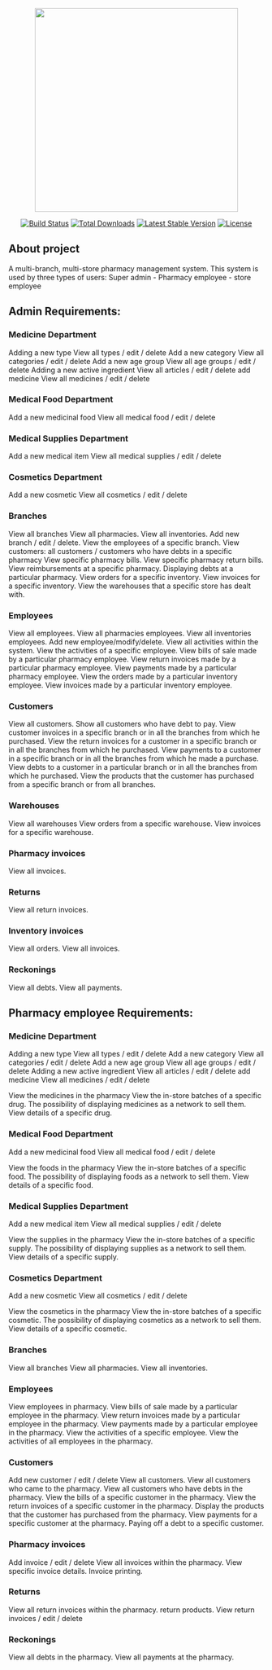 <p align="center"><a href="https://laravel.com" target="_blank"><img src="https://raw.githubusercontent.com/laravel/art/master/logo-lockup/5%20SVG/2%20CMYK/1%20Full%20Color/laravel-logolockup-cmyk-red.svg" width="400"></a></p>

<p align="center">
<a href="https://travis-ci.org/laravel/framework"><img src="https://travis-ci.org/laravel/framework.svg" alt="Build Status"></a>
<a href="https://packagist.org/packages/laravel/framework"><img src="https://poser.pugx.org/laravel/framework/d/total.svg" alt="Total Downloads"></a>
<a href="https://packagist.org/packages/laravel/framework"><img src="https://poser.pugx.org/laravel/framework/v/stable.svg" alt="Latest Stable Version"></a>
<a href="https://packagist.org/packages/laravel/framework"><img src="https://poser.pugx.org/laravel/framework/license.svg" alt="License"></a>
</p>

## About project

A multi-branch, multi-store pharmacy management system.
This system is used by three types of users: Super admin - Pharmacy employee - store employee

## Admin Requirements:

### Medicine Department
Adding a new type
View all types / edit / delete
Add a new category
View all categories / edit / delete
Add a new age group
View all age groups / edit / delete
Adding a new active ingredient
View all articles / edit / delete
add medicine
View all medicines / edit / delete

### Medical Food Department
Add a new medicinal food
View all medical food / edit / delete

### Medical Supplies Department
Add a new medical item
View all medical supplies / edit / delete

### Cosmetics Department
Add a new cosmetic
View all cosmetics / edit / delete

### Branches
View all branches
View all pharmacies.
View all inventories.
Add new branch / edit / delete.
View the employees of a specific branch.
View customers: all customers / customers who have debts in a specific pharmacy
View specific pharmacy bills.
View specific pharmacy return bills.
View reimbursements at a specific pharmacy.
Displaying debts at a particular pharmacy.
View orders for a specific inventory.
View invoices for a specific inventory.
View the warehouses that a specific store has dealt with.

### Employees
View all employees.
View all pharmacies employees.
View all inventories employees.
Add new employee/modify/delete.
View all activities within the system.
View the activities of a specific employee.
View bills of sale made by a particular pharmacy employee.
View return invoices made by a particular pharmacy employee.
View payments made by a particular pharmacy employee.
View the orders made by a particular inventory employee.
View invoices made by a particular inventory employee.

### Customers
View all customers.
Show all customers who have debt to pay.
View customer invoices in a specific branch or in all the branches from which he purchased.
View the return invoices for a customer in a specific branch or in all the branches from which he purchased.
View payments to a customer in a specific branch or in all the branches from which he made a purchase.
View debts to a customer in a particular branch or in all the branches from which he purchased.
View the products that the customer has purchased from a specific branch or from all branches.

### Warehouses
View all warehouses
View orders from a specific warehouse.
View invoices for a specific warehouse.

### Pharmacy invoices
View all invoices.

### Returns
View all return invoices.

### Inventory invoices
View all orders.
View all invoices.

### Reckonings
View all debts.
View all payments.


## Pharmacy employee Requirements:

### Medicine Department
Adding a new type
View all types / edit / delete
Add a new category
View all categories / edit / delete
Add a new age group
View all age groups / edit / delete
Adding a new active ingredient
View all articles / edit / delete
add medicine
View all medicines / edit / delete

View the medicines in the pharmacy
View the in-store batches of a specific drug.
The possibility of displaying medicines as a network to sell them.
View details of a specific drug.

### Medical Food Department
Add a new medicinal food
View all medical food / edit / delete

View the foods in the pharmacy
View the in-store batches of a specific food.
The possibility of displaying foods as a network to sell them.
View details of a specific food.

### Medical Supplies Department
Add a new medical item
View all medical supplies / edit / delete

View the supplies in the pharmacy
View the in-store batches of a specific supply.
The possibility of displaying supplies as a network to sell them.
View details of a specific supply.

### Cosmetics Department
Add a new cosmetic
View all cosmetics / edit / delete

View the cosmetics in the pharmacy
View the in-store batches of a specific cosmetic.
The possibility of displaying cosmetics as a network to sell them.
View details of a specific cosmetic.

### Branches
View all branches
View all pharmacies.
View all inventories.

### Employees
View employees in pharmacy.
View bills of sale made by a particular employee in the pharmacy.
View return invoices made by a particular employee in the pharmacy.
View payments made by a particular employee in the pharmacy.
View the activities of a specific employee.
View the activities of all employees in the pharmacy.

### Customers
Add new customer / edit / delete
View all customers.
View all customers who came to the pharmacy.
View all customers who have debts in the pharmacy.
View the bills of a specific customer in the pharmacy.
View the return invoices of a specific customer in the pharmacy.
Display the products that the customer has purchased from the pharmacy.
View payments for a specific customer at the pharmacy.
Paying off a debt to a specific customer.

### Pharmacy invoices
Add invoice / edit / delete 
View all invoices within the pharmacy.
View specific invoice details.
Invoice printing.

### Returns
View all return invoices within the pharmacy.
return products.
View return invoices / edit / delete

### Reckonings
View all debts in the pharmacy.
View all payments at the pharmacy.



